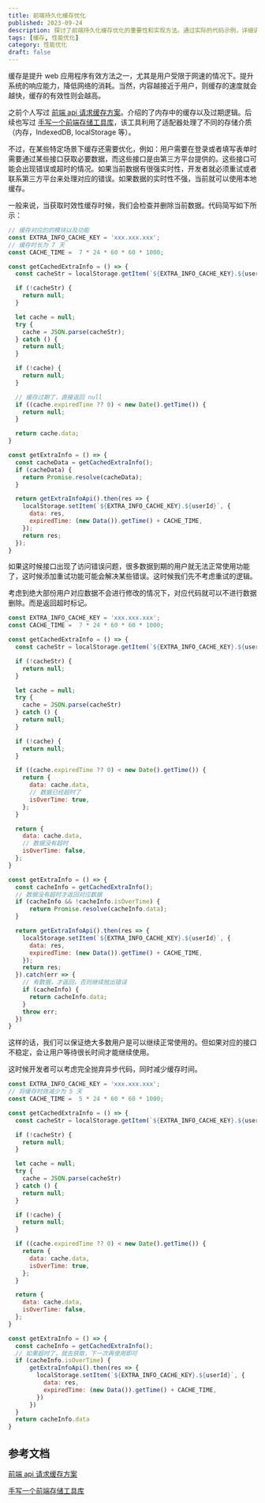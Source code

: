 ```yaml
---
title: 前端持久化缓存优化
published: 2023-09-24
description: 探讨了前端持久化缓存优化的重要性和实现方法。通过实际的代码示例，详细讲解了如何利用缓存来提升web应用程序的性能，特别是在用户受限于网速的情况下。
tags: [缓存, 性能优化]
category: 性能优化
draft: false
---
```


缓存是提升 web 应用程序有效方法之一，尤其是用户受限于网速的情况下。提升系统的响应能力，降低网络的消耗。当然，内容越接近于用户，则缓存的速度就会越快，缓存的有效性则会越高。

之前个人写过 [前端 api 请求缓存方案](../api-cache/)。介绍的了内存中的缓存以及过期逻辑。后续也写过 [手写一个前端存储工具库](https://github.com/wsafight/personBlog/issues/55)，该工具利用了适配器处理了不同的存储介质（内存，IndexedDB, localStorage 等）。

不过，在某些特定场景下缓存还需要优化，例如：用户需要在登录或者填写表单时需要通过某些接口获取必要数据，而这些接口是由第三方平台提供的。这些接口可能会出现错误或超时的情况。如果当前数据有很强实时性，开发者就必须重试或者联系第三方平台来处理对应的错误。如果数据的实时性不强，当前就可以使用本地缓存。


一般来说，当获取时效性缓存时候，我们会检查并删除当前数据。代码简写如下所示：

```javascript
// 缓存对应的的模块以及功能
const EXTRA_INFO_CACHE_KEY = 'xxx.xxx.xxx';
// 缓存时长为 7 天
const CACHE_TIME =  7 * 24 * 60 * 60 * 1000;

const getCachedExtraInfo = () => {
  const cacheStr = localStorage.getItem(`${EXTRA_INFO_CACHE_KEY}.${userId}`);

  if (!cacheStr) {
    return null;
  }

  let cache = null;
  try {
    cache = JSON.parse(cacheStr);
  } catch () {
    return null;
  }

  if (!cache) {
    return null;
  }

  // 缓存过期了，直接返回 null
  if ((cache.expiredTime ?? 0) < new Date().getTime()) {
    return null;
  }

  return cache.data;
}

const getExtraInfo = () => {
  const cacheData = getCachedExtraInfo();
  if (cacheData) {
    return Promise.resolve(cacheData);
  }

  return getExtraInfoApi().then(res => {
    localStorage.setItem(`${EXTRA_INFO_CACHE_KEY}.${userId}`, {
      data: res,
      expiredTime: (new Data()).getTime() + CACHE_TIME,
    });
    return res;
  });
}
```

如果这时候接口出现了访问错误问题，很多数据到期的用户就无法正常使用功能了，这时候添加重试功能可能会解决某些错误。这时候我们先不考虑重试的逻辑。


考虑到绝大部份用户对应数据不会进行修改的情况下，对应代码就可以不进行数据删除。而是返回超时标记。

```javascript
const EXTRA_INFO_CACHE_KEY = 'xxx.xxx.xxx';
const CACHE_TIME =  7 * 24 * 60 * 60 * 1000;

const getCachedExtraInfo = () => {
  const cacheStr = localStorage.getItem(`${EXTRA_INFO_CACHE_KEY}.${userId}`);

  if (!cacheStr) {
    return null;
  }

  let cache = null;
  try {
    cache = JSON.parse(cacheStr)
  } catch () {
    return null;
  }

  if (!cache) {
    return null;
  }

  if ((cache.expiredTime ?? 0) < new Date().getTime()) {
    return {
      data: cache.data,
      // 数据已经超时了
      isOverTime: true,
    };
  }

  return {
    data: cache.data,
    // 数据没有超时
    isOverTime: false,
  };
}

const getExtraInfo = () => {
  const cacheInfo = getCachedExtraInfo();
  // 数据没有超时才返回对应数据
  if (cacheInfo && !cacheInfo.isOverTime) {
      return Promise.resolve(cacheInfo.data);
  }

  return getExtraInfoApi().then(res => {
    localStorage.setItem(`${EXTRA_INFO_CACHE_KEY}.${userId}`, {
      data: res,
      expiredTime: (new Data()).getTime() + CACHE_TIME,
    });
    return res;
  }).catch(err => {
    // 有数据，才返回，否则继续抛出错误
    if (cacheInfo) {
      return cacheInfo.data;
    }
    throw err;
  })
}
```

这样的话，我们可以保证绝大多数用户是可以继续正常使用的。但如果对应的接口不稳定，会让用户等待很长时间才能继续使用。

这时候开发者可以考虑完全抛弃异步代码，同时减少缓存时间。

```javascript
const EXTRA_INFO_CACHE_KEY = 'xxx.xxx.xxx';
// 将缓存时效减少为 5 天
const CACHE_TIME =  5 * 24 * 60 * 60 * 1000;

const getCachedExtraInfo = () => {
  const cacheStr = localStorage.getItem(`${EXTRA_INFO_CACHE_KEY}.${userId}`);

  if (!cacheStr) {
    return null;
  }

  let cache = null;
  try {
    cache = JSON.parse(cacheStr)
  } catch () {
    return null;
  }

  if (!cache) {
    return null;
  }

  if ((cache.expiredTime ?? 0) < new Date().getTime()) {
    return {
      data: cache.data,
      isOverTime: true,
    };
  }

  return {
    data: cache.data,
    isOverTime: false,
  };
}

const getExtraInfo = () => {
  const cacheInfo = getCachedExtraInfo();
  // 如果超时了，就去获取，下一次再使用即可
  if (cacheInfo.isOverTime) {
      getExtraInfoApi().then(res => {
        localStorage.setItem(`${EXTRA_INFO_CACHE_KEY}.${userId}`, {
          data: res,
          expiredTime: (new Data()).getTime() + CACHE_TIME,
        })
      })
  }
  return cacheInfo.data
}
```

## 参考文档

[前端 api 请求缓存方案](https://github.com/wsafight/personBlog/issues/2)

[手写一个前端存储工具库](https://github.com/wsafight/personBlog/issues/55)